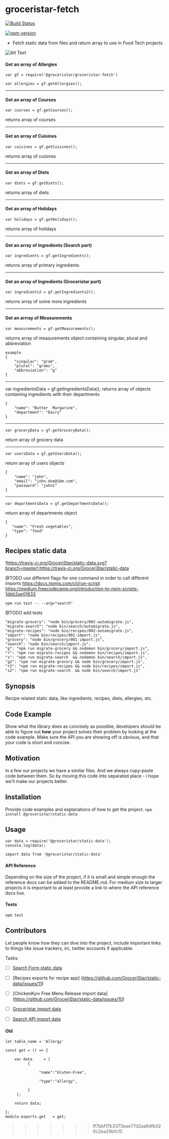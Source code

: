 # groceristar-fetch
[![Build Status](https://travis-ci.org/GroceriStar/groceristar-fetch.svg?branch=master)](https://travis-ci.org/GroceriStar/groceristar-fetch)

[![npm version](https://badge.fury.io/js/%40groceristar%2Fgroceristar-fetch.svg)](https://badge.fury.io/js/%40groceristar%2Fgroceristar-fetch)




- Fetch static data from files and return array to use in Food Tech projects

![Alt Text](https://media.giphy.com/media/4TcRVUzpZzsvo9fVlu/giphy.gif)



#### Get an array of Allergies

```
var gf = require('@groceristar/groceristar-fetch')
```

```
var allergies = gf.getAllergies();
```


---
#### Get an array of Courses
```
var courses = gf.getCourses();
```
returns array of courses

---
#### Get an array of Cuisines
```
var cuisines = gf.getCuisines();
```
returns array of cuisines

---
#### Get an array of Diets
```
var diets = gf.getDiets();
```
returns array of diets

---
#### Get an array of Holidays
```
var holidays = gf.getHolidays();
```
returns array of holidays

---
#### Get an array of Ingredients (Search part)
```
var ingredients = gf.getIngredients();
```
returns array of primary ingredients

---

#### Get an array of Ingredients (Groceristar part)
```
var ingredients2 = gf.getIngredients2();
```
returns array of some more ingredients

---
#### Get an arrray of Measurements
```
var measurements = gf.getMeasurements();
```
returns array of measurements object containing singular, plural and abbreviation
```
example
{
    "singular": "gram",
    "plural": "grams",
    "abbreviation": "g"
}
```

---
var ingredientsData = gf.getIngredientsData();
returns array of objects containing ingredients with their departments
```example
{
    "name": "Butter  Margarine",
    "department": "Dairy"
}
```

---
```
var groceryData = gf.getGroceryData();
```
return array of grocery data

---
```
var usersData = gf.getUsersData();
```
return array of users objects
```example
{
    "name": "john",
    "email": "john.doe@ibm.com",
    "password": "john1"
}
```

---
```
var departmentsData = gf.getDepartmentsData();
```
return array of departments object
```example
{
   "name": "Fresh vegetables",
   "type": "food"
}
```

## Recipes static data

!https://travis-ci.org/GroceriStar/static-data.svg?branch=master!:https://travis-ci.org/GroceriStar/static-data


@TODO use different flags for one command in order to call different imports
https://docs.npmjs.com/cli/run-script
https://medium.freecodecamp.org/introduction-to-npm-scripts-1dbb2ae01633

```npm run test -- --arg="search"```

@TODO add tests

```
"migrate-grocery": "node bin/grocery/002-automigrate.js",
"migrate-search": "node bin/search/automigrate.js",
"migrate-recipes": "node bin/recipes/002-automigrate.js",
"import": "node bin/recipes/001-import.js",
"grocery": "node bin/grocery/001-import.js",
"search": "node bin/search/import.js",
"g": "npm run migrate-grocery && nodemon bin/grocery/import.js",
"r": "npm run migrate-recipes && nodemon bin/recipes/import.js",
"s": "npm run migrate-search  && nodemon bin/search/import.js",
"g2": "npm run migrate-grocery && node bin/grocery/import.js",
"r2": "npm run migrate-recipes && node bin/recipes/import.js",
"s2": "npm run migrate-search  && node bin/search/import.js"
```

## Synopsis

Recipe related static data, like ingredients, recipes, diets, allergies, etc.

## Code Example

Show what the library does as concisely as possible, developers should be able to figure out **how** your project solves their problem by looking at the code example. Make sure the API you are showing off is obvious, and that your code is short and concise.

## Motivation

In a few our projects we have a similar files. And we always copy-paste code between them. So by moving this code into separated place - i hope we'll make our projects better.


## Installation

Provide code examples and explanations of how to get the project.
`npm install @groceristar/static-data`

## Usage

```
var data = require('@groceristar/static-data');
console.log(data);

import data from '@groceristar/static-data'
```

#### API Reference

Depending on the size of the project, if it is small and simple enough the reference docs can be added to the README.md. For medium size to larger projects it is important to at least provide a link to where the API reference docs live.

#### Tests

```npm test```


## Contributors

Let people know how they can dive into the project, include important links to things like issue trackers, irc, twitter accounts if applicable.



Tasks:
- [ ] [Search Form static data](https://github.com/GroceriStar/static-data/issues/14)
- [ ] [Recipes exports for recipe app] (https://github.com/GroceriStar/static-data/issues/11)
- [ ] [ChickenKyiv Free Menu Release import data] (https://github.com/GroceriStar/static-data/issues/10)
- [ ] [Groceristar import data](https://github.com/GroceriStar/static-data/issues/9)
- [ ] [Search API import data](https://github.com/GroceriStar/static-data/issues/8)




#### Old



```
let table_name = 'Allergy'

const get = () => {

    var data     = [
          {

               "name":"Gluten-Free",

               "type":"allergy",

          }
     ];

  	return data;

};
module.exports.get   = get;
```
>>>>>>> ff7bbf17b3373eae77d2aa9dfb020c2ea29bfc10
